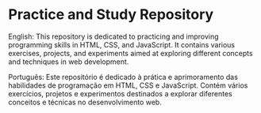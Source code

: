 # Practice and Study Repository
 English: This repository is dedicated to practicing and improving programming skills in HTML, CSS, and JavaScript. It contains various exercises, projects, and experiments aimed at exploring different concepts and techniques in web development.  
 
 Português: Este repositório é dedicado à prática e aprimoramento das habilidades de programação em HTML, CSS e JavaScript. Contém vários exercícios, projetos e experimentos destinados a explorar diferentes conceitos e técnicas no desenvolvimento web.
